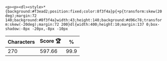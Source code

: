 `<p><p><dl><style>*{background:#f3ead2;position:fixed;color:8f3f4a}p{+p{transform:skew(20deg);margin:72 140;background:#8f3f4a}width:43;height:140;background:#d96c78;transform:skew(-20deg);margin:72 200}dl{width:400;height:10;margin:137 0;box-shadow:-8px -20px,-8px -10px`

| Characters | Score 🏆 | %    |
| ---------- | -------- | ---- |
| 270        | 597.66   | 99.9 |
